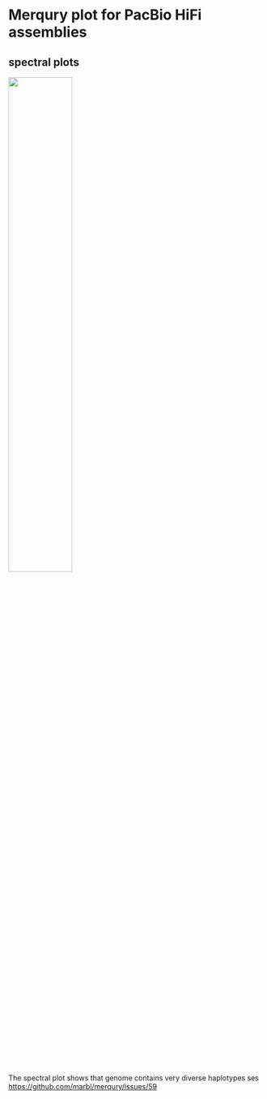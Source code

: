 # Merqury plot for PacBio HiFi assemblies 

## spectral plots

<img src="../../../../rstudio/pacbio_clr_css/longreads_project/merqury/mazia/merqury.mazia_hifi.out.mazia_s33_adapt_discarded.spectra-cn.st.png" width="50%">

The spectral plot shows that genome contains very diverse haplotypes ses <https://github.com/marbl/merqury/issues/59>
